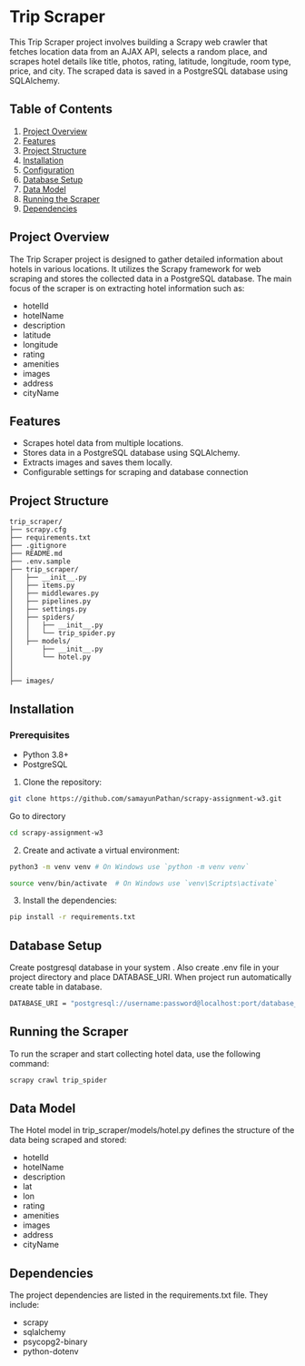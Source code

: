 
# Trip Scraper


This Trip Scraper project involves building a Scrapy web crawler that fetches location data from an AJAX API, selects a random place, and scrapes hotel details like title, photos, rating, latitude, longitude, room type, price, and city. The scraped data is saved in a PostgreSQL database using SQLAlchemy.



## Table of Contents
1. [Project Overview](#Project-Overview)
2. [Features](#Features)
3. [Project Structure](#Project-Structure)
4. [Installation](#Installation)
5. [Configuration](#Configuration)
6. [Database Setup](#Database-Setup)
7. [Data Model](#Data-Model)
8. [Running the Scraper](#Running-the-Scraper)
9. [Dependencies](#Dependencies)


## Project Overview
The Trip Scraper project is designed to gather detailed information about hotels in various locations. It utilizes the Scrapy framework for web scraping and stores the collected data in a PostgreSQL database. The main focus of the scraper is on extracting hotel information such as:

- hotelId
- hotelName 
- description
- latitude 
- longitude 
- rating 
- amenities 
- images 
- address 
- cityName 

## Features
- Scrapes hotel data from multiple locations.
- Stores data in a PostgreSQL database using SQLAlchemy.
- Extracts images and saves them locally.
- Configurable settings for scraping and database connection

## Project Structure
```
trip_scraper/
├── scrapy.cfg             
├── requirements.txt        
├── .gitignore              
├── README.md              
├── .env.sample                     
├── trip_scraper/            
│   ├── __init__.py
│   ├── items.py            
│   ├── middlewares.py       
│   ├── pipelines.py         
│   ├── settings.py         
│   ├── spiders/             
│   │   ├── __init__.py
│   │   └── trip_spider.py   
│   ├── models/              
│       ├── __init__.py
│       └── hotel.py                        
│      
│            
├── images/                  

````

## Installation
### Prerequisites
- Python 3.8+
- PostgreSQL


1. Clone the repository:

``` bash
git clone https://github.com/samayunPathan/scrapy-assignment-w3.git
```
  Go to directory 
``` bash
cd scrapy-assignment-w3
```

2. Create and activate a virtual environment:
```bash
python3 -m venv venv # On Windows use `python -m venv venv`
```
```bash
source venv/bin/activate  # On Windows use `venv\Scripts\activate`
```


3. Install the dependencies:

``` bash 
pip install -r requirements.txt
```



## Database Setup
Create postgresql database in your system . Also create .env file in your project directory and place DATABASE_URI. When project run automatically create table in database. 

```bash 
DATABASE_URI = "postgresql://username:password@localhost:port/database_name"
```


## Running the Scraper
To run the scraper and start collecting hotel data, use the following command:

``` bash 
scrapy crawl trip_spider
```

## Data Model

The Hotel model in trip_scraper/models/hotel.py defines the structure of the data being scraped and stored:

- hotelId
- hotelName 
- description
- lat
- lon
- rating 
- amenities 
- images 
- address 
- cityName 

## Dependencies
The project dependencies are listed in the requirements.txt file. They include:

- scrapy 
- sqlalchemy
- psycopg2-binary
- python-dotenv

